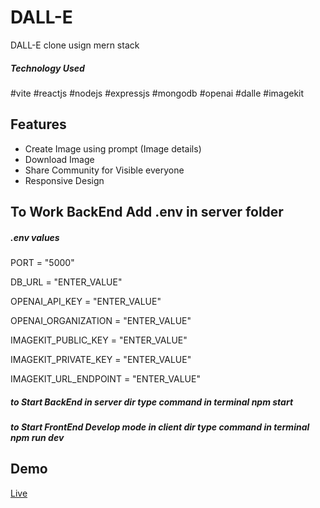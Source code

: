 # DALL-E
DALL-E clone usign mern stack

<h5>Technology Used</h5>

#vite #reactjs 
#nodejs #expressjs #mongodb 
#openai #dalle #imagekit


## Features

- Create Image using prompt (Image details)
- Download Image
- Share Community for Visible everyone
- Responsive Design

## To Work BackEnd Add .env in server folder

<h5>.env values</h5>

PORT = "5000"

DB_URL = "ENTER_VALUE"

OPENAI_API_KEY = "ENTER_VALUE"

OPENAI_ORGANIZATION = "ENTER_VALUE"

IMAGEKIT_PUBLIC_KEY = "ENTER_VALUE"

IMAGEKIT_PRIVATE_KEY = "ENTER_VALUE"

IMAGEKIT_URL_ENDPOINT = "ENTER_VALUE"

<h5>to Start BackEnd in server dir type command in terminal npm start</h5>
<h5>to Start FrontEnd Develop mode in client dir type command in terminal npm run dev</h5>

## Demo

[Live](https://dalle-anson.netlify.app/n)
